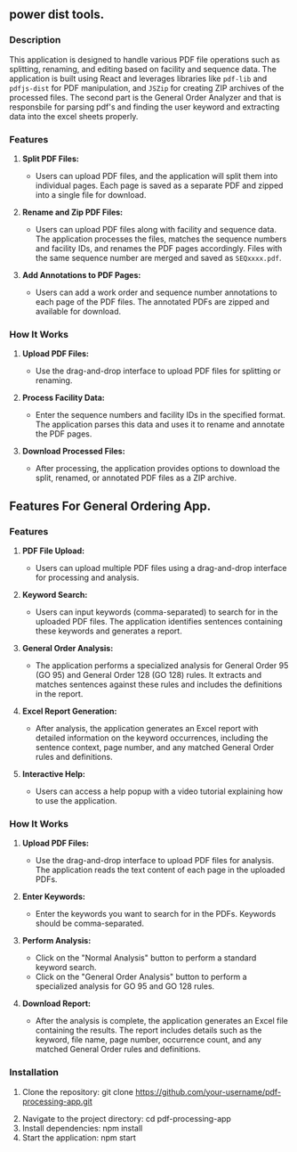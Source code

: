 ## power dist tools.

### Description

This application is designed to handle various PDF file operations such as splitting, renaming, and editing based on facility and sequence data. The application is built using React and leverages libraries like `pdf-lib` and `pdfjs-dist` for PDF manipulation, and `JSZip` for creating ZIP archives of the processed files. The second part is the General Order Analyzer and that is responsbile for parsing pdf's and finding the user keyword and extracting data into the excel sheets properly.

### Features

1. **Split PDF Files:**
   - Users can upload PDF files, and the application will split them into individual pages. Each page is saved as a separate PDF and zipped into a single file for download.

2. **Rename and Zip PDF Files:**
   - Users can upload PDF files along with facility and sequence data. The application processes the files, matches the sequence numbers and facility IDs, and renames the PDF pages accordingly. Files with the same sequence number are merged and saved as `SEQxxxx.pdf`.

3. **Add Annotations to PDF Pages:**
   - Users can add a work order and sequence number annotations to each page of the PDF files. The annotated PDFs are zipped and available for download.

### How It Works

1. **Upload PDF Files:**
   - Use the drag-and-drop interface to upload PDF files for splitting or renaming.

2. **Process Facility Data:**
   - Enter the sequence numbers and facility IDs in the specified format. The application parses this data and uses it to rename and annotate the PDF pages.

3. **Download Processed Files:**
   - After processing, the application provides options to download the split, renamed, or annotated PDF files as a ZIP archive.


## Features For General Ordering App.

### Features

1. **PDF File Upload:**
   - Users can upload multiple PDF files using a drag-and-drop interface for processing and analysis.

2. **Keyword Search:**
   - Users can input keywords (comma-separated) to search for in the uploaded PDF files. The application identifies sentences containing these keywords and generates a report.

3. **General Order Analysis:**
   - The application performs a specialized analysis for General Order 95 (GO 95) and General Order 128 (GO 128) rules. It extracts and matches sentences against these rules and includes the definitions in the report.

4. **Excel Report Generation:**
   - After analysis, the application generates an Excel report with detailed information on the keyword occurrences, including the sentence context, page number, and any matched General Order rules and definitions.

5. **Interactive Help:**
   - Users can access a help popup with a video tutorial explaining how to use the application.

### How It Works

1. **Upload PDF Files:**
   - Use the drag-and-drop interface to upload PDF files for analysis. The application reads the text content of each page in the uploaded PDFs.

2. **Enter Keywords:**
   - Enter the keywords you want to search for in the PDFs. Keywords should be comma-separated.

3. **Perform Analysis:**
   - Click on the "Normal Analysis" button to perform a standard keyword search.
   - Click on the "General Order Analysis" button to perform a specialized analysis for GO 95 and GO 128 rules.

4. **Download Report:**
   - After the analysis is complete, the application generates an Excel file containing the results. The report includes details such as the keyword, file name, page number, occurrence count, and any matched General Order rules and definitions.

### Installation

1. Clone the repository:
   git clone https://github.com/your-username/pdf-processing-app.git
2) Navigate to the project directory:
  cd pdf-processing-app
3) Install dependencies:
  npm install
4) Start the application:
  npm start
